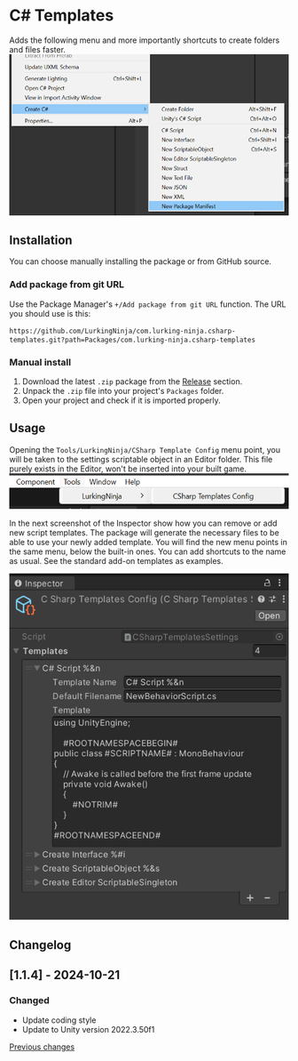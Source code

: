 # C# Templates
Adds the following menu and more importantly shortcuts to create folders and files faster.
![Create menu](docs/create_menu.png)

## Installation
You can choose manually installing the package or from GitHub source.

### Add package from git URL
Use the Package Manager's ```+/Add package from git URL``` function.
The URL you should use is this:
```
https://github.com/LurkingNinja/com.lurking-ninja.csharp-templates.git?path=Packages/com.lurking-ninja.csharp-templates
```

### Manual install
1. Download the latest ```.zip``` package from the [Release](https://github.com/LurkingNinja/com.lurking-ninja.csharp-templates/releases) section.
2. Unpack the ```.zip``` file into your project's ```Packages``` folder.
3. Open your project and check if it is imported properly.

## Usage
Opening the ```Tools/LurkingNinja/CSharp Template Config``` menu point, you will be taken to the settings scriptable object in an Editor folder. This file purely exists in the Editor, won't be inserted into your built game.
![Open settings](docs/open_settings.png)

In the next screenshot of the Inspector show how you can remove or add new script templates. The package will generate the necessary files to be able to use your newly added template. You will find the new menu points in the same menu, below the built-in ones. You can add shortcuts to the name as usual. See the standard add-on templates as examples. 

![Settings](docs/settings.png)

## Changelog

## [1.1.4] - 2024-10-21
### Changed
- Update coding style
- Update to Unity version 2022.3.50f1

[Previous changes](./CHANGELOG.md)
